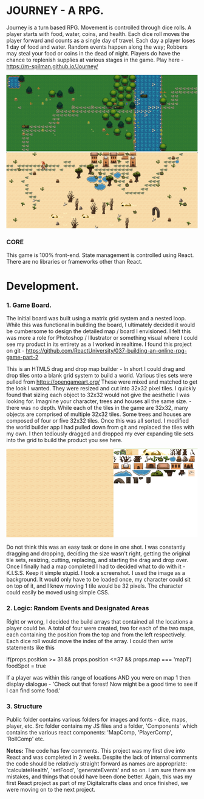 # JOURNEY -  A RPG. 
Journey is a turn based RPG. Movement is controlled through dice rolls. A player starts with food,
water, coins, and health. Each dice roll moves the player forward and counts as a single day of travel. 
Each day a player loses 1 day of food and water. Random events happen along the way; 
Robbers may steal your food or coins in the dead of night. Players do have the chance to replenish supplies at various stages in the game. Play here -  https://m-spilman.github.io/Journey/

<img src="read_me_images/map1.png" width="600">  <img src="read_me_images/map2.png" width="600"> 

### CORE
This game is 100% front-end. State management is controlled using React. There are no libraries or frameworks other than React. 

# Development. 
### 1.  Game Board. 

  The initial board was built using a matrix grid system and a nested loop. While this was functional in building the board, I ultimately decided it would be cumbersome to design the detailed map / board I envisioned. I felt this was more a role for Photoshop / Illustrator or something visual where I could see my product in its entirety as a I worked in realtime. I found this project on git - https://github.com/ReactUniversity/037-building-an-online-rpg-game-part-2
  
  This is an HTML5 drag and drop map builder - In short I could drag and drop tiles onto a blank grid system to build a world. Various tiles sets were pulled from https://opengameart.org/ These were mixed and matched to get the look I wanted. They were resized and cut into 32x32 pixel tiles. I quickly found that sizing each object to 32x32 would not give the aesthetic I was looking for. Imagnine your character, trees and houses all the same size. - there was no depth. While each of the tiles in the game are 32x32, many objects are comprised of multiple 32x32 tiles. Some trees and houses are composed of four or five 32x32 tiles. Once this was all sorted. I modified the world builder app I had pulled down from git and replaced the tiles with my own. I then tediously dragged and dropped my ever expanding tile sets into the grid to build the product you see here. 

<img src="read_me_images/builder.png" width="600"> 

Do not think this was an easy task or done in one shot. I was constantly dragging and dropping, deciding the size wasn't right, getting the original tile sets, resizing, cutting, replacing, and starting the drag and drop over. 
  Once I finally had a map completed I had to decided what to do with it - K.I.S.S. Keep it simple stupid. I took a screenshot. I used the image as a background. It would only have to be loaded once, my character could sit on top of it, and I knew moving 1 tile would be 32 pixels. The character could easily be moved using simple CSS.
  
### 2. Logic: Random Events and Designated Areas

Right or wrong, I decided the build arrays that contained all the locations a player could be. A total of four were created, two for each of the two maps, each containing the position from the top and from the left respectively. Each dice roll would move the index of the array. I could then write statements like this

if(props.position >= 31 && props.position <=37 && props.map === 'map1') foodSpot = true

If  a player was within this range of locations AND you were on map 1 then display dialogue - 'Check out that forest! Now might be a good time to see if I can find some food.'

### 3. Structure

Public folder contains various folders for images and fonts - dice, maps, player, etc.
Src folder contains my JS files and a folder, 'Components' which contains the various react components: 'MapComp, 'PlayerComp', 'RollComp' etc.

**Notes:**
The code has few comments. This project was my first dive into React and was completed in 2 weeks. Despite the lack of internal comments the code should be relatively straight forward as names are appropriate: 'calculateHealth', 'setFood', 'generateEvents' and so on. I am sure there are mistakes, and things that could have been done better. Again, this was my first React project as part of my Digitalcrafts class and once finished, we were moving on to the next project.







